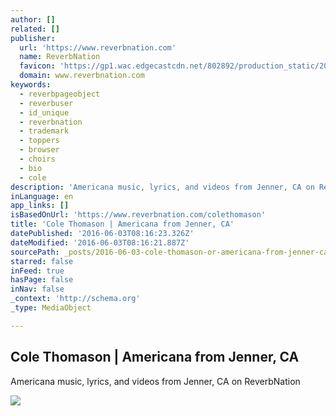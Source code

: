 ```yaml
---
author: []
related: []
publisher:
  url: 'https://www.reverbnation.com'
  name: ReverbNation
  favicon: 'https://gp1.wac.edgecastcdn.net/802892/production_static/20160602155738/images/favicon.ico'
  domain: www.reverbnation.com
keywords:
  - reverbpageobject
  - reverbuser
  - id_unique
  - reverbnation
  - trademark
  - toppers
  - browser
  - choirs
  - bio
  - cole
description: 'Americana music, lyrics, and videos from Jenner, CA on ReverbNation'
inLanguage: en
app_links: []
isBasedOnUrl: 'https://www.reverbnation.com/colethomason'
title: 'Cole Thomason | Americana from Jenner, CA'
datePublished: '2016-06-03T08:16:23.326Z'
dateModified: '2016-06-03T08:16:21.887Z'
sourcePath: _posts/2016-06-03-cole-thomason-or-americana-from-jenner-ca.md
starred: false
inFeed: true
hasPage: false
inNav: false
_context: 'http://schema.org'
_type: MediaObject

---
```

<article style=""><h1>Cole Thomason | Americana from Jenner, CA</h1><p>Americana music, lyrics, and videos from Jenner, CA on ReverbNation</p><img src="https://gp1.wac.edgecastcdn.net/802892/production_public/Artist/2674228/image/1387313683_artist_2674228-1387313669.jpg" /></article>